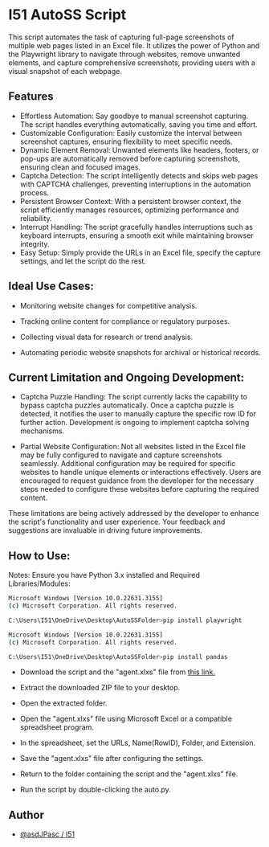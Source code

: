 
# I51 AutoSS Script

This script automates the task of capturing full-page screenshots of multiple web pages listed in an Excel file. It utilizes the power of Python and the Playwright library to navigate through websites, remove unwanted elements, and capture comprehensive screenshots, providing users with a visual snapshot of each webpage.


## Features

- Effortless Automation: Say goodbye to manual screenshot capturing. The script handles everything automatically, saving you time and effort.
- Customizable Configuration: Easily customize the interval between screenshot captures, ensuring flexibility to meet specific needs.
- Dynamic Element Removal: Unwanted elements like headers, footers, or pop-ups are automatically removed before capturing screenshots, ensuring clean and focused images.
- Captcha Detection: The script intelligently detects and skips web pages with CAPTCHA challenges, preventing interruptions in the automation process.
- Persistent Browser Context: With a persistent browser context, the script efficiently manages resources, optimizing performance and reliability.
- Interrupt Handling: The script gracefully handles interruptions such as keyboard interrupts, ensuring a smooth exit while maintaining browser integrity.
- Easy Setup: Simply provide the URLs in an Excel file, specify the capture settings, and let the script do the rest.


## Ideal Use Cases:
- Monitoring website changes for competitive analysis.

- Tracking online content for compliance or regulatory purposes.

- Collecting visual data for research or trend analysis.

- Automating periodic website snapshots for archival or historical records.
## Current Limitation and Ongoing Development:
- Captcha Puzzle Handling: The script currently lacks the capability to bypass captcha puzzles automatically. Once a captcha puzzle is detected, it notifies the user to manually capture the specific row ID for further action. Development is ongoing to implement captcha solving mechanisms.

- Partial Website Configuration: Not all websites listed in the Excel file may be fully configured to navigate and capture screenshots seamlessly. Additional configuration may be required for specific websites to handle unique elements or interactions effectively. Users are encouraged to request guidance from the developer for the necessary steps needed to configure these websites before capturing the required content.

These limitations are being actively addressed by the developer to enhance the script's functionality and user experience. Your feedback and suggestions are invaluable in driving future improvements.
## How to Use:
Notes: Ensure you have Python 3.x installed and Required Libraries/Modules:
```bash
Microsoft Windows [Version 10.0.22631.3155]
(c) Microsoft Corporation. All rights reserved.

C:\Users\I51\OneDrive\Desktop\AutoSSFolder>pip install playwright
```

```bash
Microsoft Windows [Version 10.0.22631.3155]
(c) Microsoft Corporation. All rights reserved.

C:\Users\I51\OneDrive\Desktop\AutoSSFolder>pip install pandas
```

- Download the script and the "agent.xlxs" file from [this link.](https://github.com/asdJPasc/AutoSS/archive/refs/heads/master.zip)

- Extract the downloaded ZIP file to your desktop.

- Open the extracted folder.

- Open the "agent.xlxs" file using Microsoft Excel or a compatible spreadsheet program.

- In the spreadsheet, set the URLs, Name(RowID), Folder, and Extension.

- Save the "agent.xlxs" file after configuring the settings.

- Return to the folder containing the script and the "agent.xlxs" file.

- Run the script by double-clicking the auto.py.
## Author

- [@asdJPasc / I51](https://github.com/asdJPasc)

